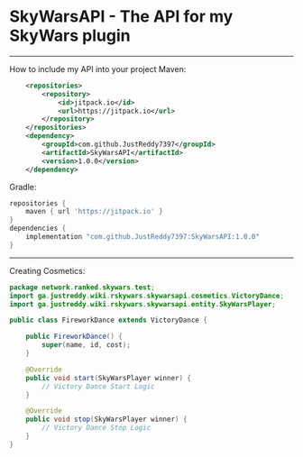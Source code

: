 # SkyWarsAPI - The API for my SkyWars plugin

---
How to include my API into your project
Maven:
```xml
	<repositories>
		<repository>
		    <id>jitpack.io</id>
		    <url>https://jitpack.io</url>
		</repository>
	</repositories>
	<dependency>
	    <groupId>com.github.JustReddy7397</groupId>
	    <artifactId>SkyWarsAPI</artifactId>
	    <version>1.0.0</version>
	</dependency>
```
Gradle:
```groovy
repositories {
    maven { url 'https://jitpack.io' }
}
dependencies {
    implementation "com.github.JustReddy7397:SkyWarsAPI:1.0.0"
}
```
---
Creating Cosmetics:
```java
package network.ranked.skywars.test;
import ga.justreddy.wiki.rskywars.skywarsapi.cosmetics.VictoryDance;
import ga.justreddy.wiki.rskywars.skywarsapi.entity.SkyWarsPlayer;

public class FireworkDance extends VictoryDance {

    public FireworkDance() {
        super(name, id, cost);
    }

    @Override
    public void start(SkyWarsPlayer winner) {
        // Victory Dance Start Logic
    }

    @Override
    public void stop(SkyWarsPlayer winner) {
        // Victory Dance Stop Logic
    }
}
```

